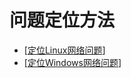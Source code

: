 # 问题定位方法

- [[定位Linux网络问题]]
- [[定位Windows网络问题]]


[//begin]: # "Autogenerated link references for markdown compatibility"
[定位Linux网络问题]: 定位Linux网络问题.md "定位 Linux 网络问题"
[定位Windows网络问题]: 定位Windows网络问题.md "定位Windows网络问题"
[//end]: # "Autogenerated link references"